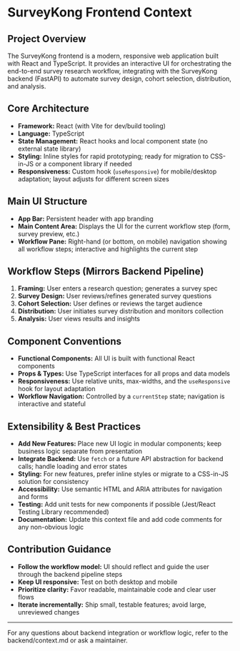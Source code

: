 # SurveyKong Frontend Context

## Project Overview

The SurveyKong frontend is a modern, responsive web application built with React and TypeScript. It provides an interactive UI for orchestrating the end-to-end survey research workflow, integrating with the SurveyKong backend (FastAPI) to automate survey design, cohort selection, distribution, and analysis.

## Core Architecture

- **Framework:** React (with Vite for dev/build tooling)
- **Language:** TypeScript
- **State Management:** React hooks and local component state (no external state library)
- **Styling:** Inline styles for rapid prototyping; ready for migration to CSS-in-JS or a component library if needed
- **Responsiveness:** Custom hook (`useResponsive`) for mobile/desktop adaptation; layout adjusts for different screen sizes

## Main UI Structure

- **App Bar:** Persistent header with app branding
- **Main Content Area:** Displays the UI for the current workflow step (form, survey preview, etc.)
- **Workflow Pane:** Right-hand (or bottom, on mobile) navigation showing all workflow steps; interactive and highlights the current step

## Workflow Steps (Mirrors Backend Pipeline)

1. **Framing:** User enters a research question; generates a survey spec
2. **Survey Design:** User reviews/refines generated survey questions
3. **Cohort Selection:** User defines or reviews the target audience
4. **Distribution:** User initiates survey distribution and monitors collection
5. **Analysis:** User views results and insights

## Component Conventions

- **Functional Components:** All UI is built with functional React components
- **Props & Types:** Use TypeScript interfaces for all props and data models
- **Responsiveness:** Use relative units, max-widths, and the `useResponsive` hook for layout adaptation
- **Workflow Navigation:** Controlled by a `currentStep` state; navigation is interactive and stateful

## Extensibility & Best Practices

- **Add New Features:** Place new UI logic in modular components; keep business logic separate from presentation
- **Integrate Backend:** Use `fetch` or a future API abstraction for backend calls; handle loading and error states
- **Styling:** For new features, prefer inline styles or migrate to a CSS-in-JS solution for consistency
- **Accessibility:** Use semantic HTML and ARIA attributes for navigation and forms
- **Testing:** Add unit tests for new components if possible (Jest/React Testing Library recommended)
- **Documentation:** Update this context file and add code comments for any non-obvious logic

## Contribution Guidance

- **Follow the workflow model:** UI should reflect and guide the user through the backend pipeline steps
- **Keep UI responsive:** Test on both desktop and mobile
- **Prioritize clarity:** Favor readable, maintainable code and clear user flows
- **Iterate incrementally:** Ship small, testable features; avoid large, unreviewed changes

---

For any questions about backend integration or workflow logic, refer to the backend/context.md or ask a maintainer.
